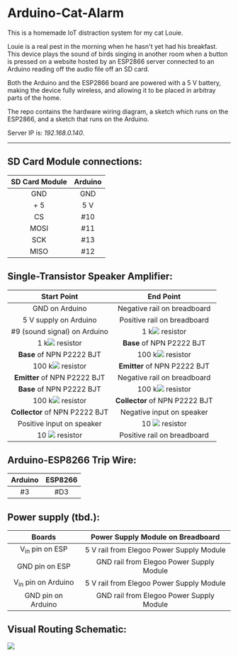 # Arduino-Cat-Alarm

This is a homemade IoT distraction system for my cat Louie. 

Louie is a real pest in the morning when he hasn't yet had his breakfast. This device plays the sound of birds singing in another room when a button is pressed on a website hosted by an ESP2866 server connected to an Arduino reading off the audio file off an SD card. 

Both the Arduino and the ESP2866 board are powered with a 5 V battery, making the device fully wireless, and allowing it to be placed in arbitray parts of the home.

The repo contains the hardware wiring diagram, a sketch which runs on the ESP2866, and a sketch that runs on the Arduino.

Server IP is: *192.168.0.140*.

_______

## SD Card Module connections:


| **SD Card Module** | **Arduino** |
|:--------------:|:-------:|
|       GND      |   GND   |
|       + 5      |   5 V   |
|       CS       |   #10   |
|      MOSI      |   #11   |
|       SCK      |   #13   |
|      MISO      |   #12   |

## Single-Transistor Speaker Amplifier: 

| **Start Point**                | **End Point** |
|:-------:|:------:|
| GND on Arduino                 | Negative rail on breadboard    |
| 5 V supply on Arduino          | Positive rail on breadboard    |
| #9 (sound signal) on Arduino   | 1 k<img src="https://render.githubusercontent.com/render/math?math=\Omega"> resistor           |
| 1 k<img src="https://render.githubusercontent.com/render/math?math=\Omega"> resistor           | **Base** of NPN P2222 BJT      |
| **Base** of NPN P2222 BJT      | 100 k<img src="https://render.githubusercontent.com/render/math?math=\Omega"> resistor         |
| 100 k<img src="https://render.githubusercontent.com/render/math?math=\Omega"> resistor         | **Emitter** of NPN P2222 BJT   |
| **Emitter** of NPN P2222 BJT   | Negative rail on breadboard    |
| **Base** of NPN P2222 BJT      | 100 k<img src="https://render.githubusercontent.com/render/math?math=\Omega"> resistor         |
| 100 k<img src="https://render.githubusercontent.com/render/math?math=\Omega"> resistor         | **Collector** of NPN P2222 BJT |
| **Collector** of NPN P2222 BJT | Negative input on speaker      |
| Positive input on speaker      | 10 <img src="https://render.githubusercontent.com/render/math?math=\Omega"> resistor           |
| 10 <img src="https://render.githubusercontent.com/render/math?math=\Omega"> resistor           | Positive rail on breadboard    |


## Arduino-ESP8266 Trip Wire:

| **Arduino** | **ESP8266**| 
|:------:|:-------:|
|#3 | #D3 |

## Power supply (tbd.):

| **Boards** | **Power Supply Module on Breadboard**|
|:------:|:------:|
|V<sub>in</sub> pin on ESP| 5 V rail from Elegoo Power Supply Module|
|GND pin on ESP| GND rail from Elegoo Power Supply Module|
|V<sub>in</sub> pin on Arduino| 5 V rail from Elegoo Power Supply Module|
|GND pin on Arduino| GND rail from Elegoo Power Supply Module|

## Visual Routing Schematic:

![](https://raw.github.com/molydisulfide/Arduino-Cat-Alarm/master/images/routing.jpg?raw=true )


